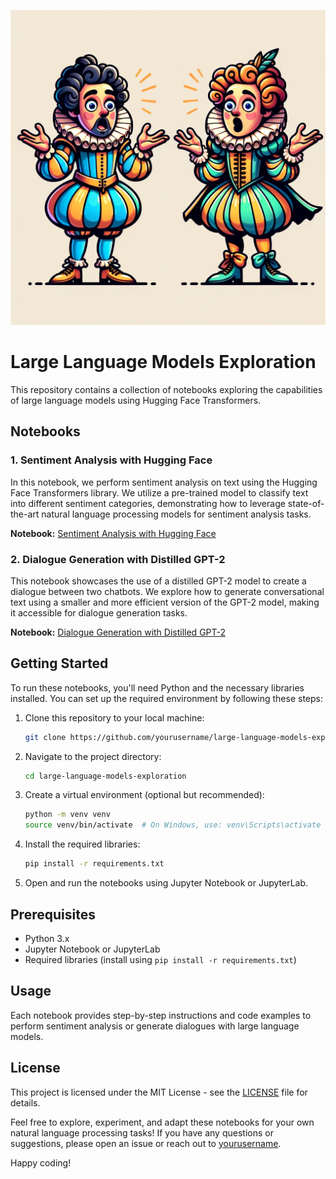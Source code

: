![](ca6ee405-3f84-46a9-b309-8e336a65eb83.webp)

# Large Language Models Exploration

This repository contains a collection of notebooks exploring the capabilities of large language models using Hugging Face Transformers.

## Notebooks

### 1. Sentiment Analysis with Hugging Face

In this notebook, we perform sentiment analysis on text using the Hugging Face Transformers library. We utilize a pre-trained model to classify text into different sentiment categories, demonstrating how to leverage state-of-the-art natural language processing models for sentiment analysis tasks.

**Notebook:** [Sentiment Analysis with Hugging Face](Sentiment_Analysis.ipynb)

### 2. Dialogue Generation with Distilled GPT-2

This notebook showcases the use of a distilled GPT-2 model to create a dialogue between two chatbots. We explore how to generate conversational text using a smaller and more efficient version of the GPT-2 model, making it accessible for dialogue generation tasks.

**Notebook:** [Dialogue Generation with Distilled GPT-2](Shakespearian_Dialog.ipynb)

## Getting Started

To run these notebooks, you'll need Python and the necessary libraries installed. You can set up the required environment by following these steps:

1. Clone this repository to your local machine:

   ```bash
   git clone https://github.com/yourusername/large-language-models-exploration.git
   ```

2. Navigate to the project directory:

   ```bash
   cd large-language-models-exploration
   ```

3. Create a virtual environment (optional but recommended):

   ```bash
   python -m venv venv
   source venv/bin/activate  # On Windows, use: venv\Scripts\activate
   ```

4. Install the required libraries:

   ```bash
   pip install -r requirements.txt
   ```

5. Open and run the notebooks using Jupyter Notebook or JupyterLab.

## Prerequisites

- Python 3.x
- Jupyter Notebook or JupyterLab
- Required libraries (install using `pip install -r requirements.txt`)

## Usage

Each notebook provides step-by-step instructions and code examples to perform sentiment analysis or generate dialogues with large language models.

## License

This project is licensed under the MIT License - see the [LICENSE](LICENSE) file for details.

Feel free to explore, experiment, and adapt these notebooks for your own natural language processing tasks! If you have any questions or suggestions, please open an issue or reach out to [yourusername](https://github.com/yourusername).

Happy coding!
